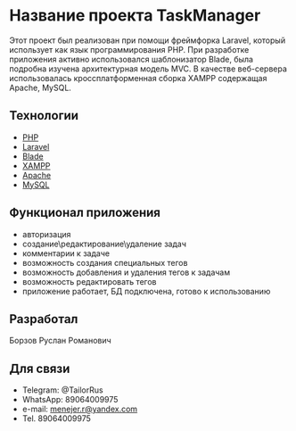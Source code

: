 # Название проекта TaskManager
Этот проект был реализован при помощи фреймфорка Laravel, который использует как язык программирования PHP.
При разработке приложения активно использовался шаблонизатор Blade, была подробна изучена архитектурная модель MVC.
В качестве веб-сервера использовалась кроссплатформенная сборка XAMPP содержащая Apache, MySQL.

## Технологии
- [PHP](https://learn.javascript.ru/)
- [Laravel](https://www.php.net/)
- [Blade](https://laravel.com/docs/10.x/blade)
- [XAMPP](https://www.apachefriends.org/ru/index.html)
- [Apache](https://httpd.apache.org/)
- [MySQL](https://www.mysql.com/)


## Функционал приложения
- авторизация
- создание\редактирование\удаление задач
- комментарии к задаче
- возможность создания специальных тегов
- возможность добавления и удаления тегов к задачам
- возможность редактировать тегов
- приложение работает, БД подключена, готово к использованию

## Разработал
Борзов Руслан Романович 


## Для связи
- Telegram: @TailorRus
- WhatsApp: 89064009975
- e-mail: menejer.r@yandex.com
- Tel. 89064009975
